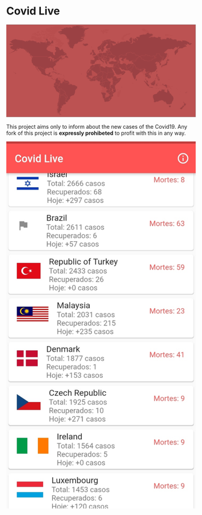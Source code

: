 # Covid Live

![](https://github.com/jeancsanchez/covidlive/blob/master/covidlivecapa.png)

This project aims only to inform about the new cases of the Covid19. Any fork of this project is **expressly prohibeted** to profit with this in any way.


![](https://github.com/jeancsanchez/covidlive/blob/master/covid_2.jpg)
